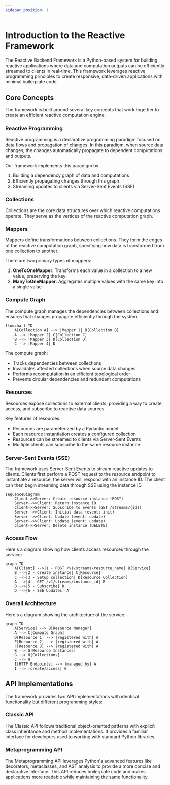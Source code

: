 ```yaml
---
sidebar_position: 1
---
```


# Introduction to the Reactive Framework

The Reactive Backend Framework is a Python-based system for building reactive applications where data and computation outputs can be efficiently streamed to clients in real-time. This framework leverages reactive programming principles to create responsive, data-driven applications with minimal boilerplate code.

## Core Concepts

The framework is built around several key concepts that work together to create an efficient reactive computation engine:

### Reactive Programming

Reactive programming is a declarative programming paradigm focused on data flows and propagation of changes. In this paradigm, when source data changes, the changes automatically propagate to dependent computations and outputs.

Our framework implements this paradigm by:
1. Building a dependency graph of data and computations
2. Efficiently propagating changes through this graph
3. Streaming updates to clients via Server-Sent Events (SSE)

### Collections

Collections are the core data structures over which reactive computations operate. They serve as the vertices of the reactive computation graph.

### Mappers

Mappers define transformations between collections. They form the edges of the reactive computation graph, specifying how data is transformed from one collection to another.

There are two primary types of mappers:
1. **OneToOneMapper**: Transforms each value in a collection to a new value, preserving the key
2. **ManyToOneMapper**: Aggregates multiple values with the same key into a single value

### Compute Graph

The compute graph manages the dependencies between collections and ensures that changes propagate efficiently through the system.

```mermaid
flowchart TD
    A[Collection A] --> |Mapper 1| B[Collection B]
    A --> |Mapper 2| C[Collection C]
    B --> |Mapper 3| D[Collection D]
    C --> |Mapper 4| D
```

The compute graph:
- Tracks dependencies between collections
- Invalidates affected collections when source data changes
- Performs recomputation in an efficient topological order
- Prevents circular dependencies and redundant computations

### Resources

Resources expose collections to external clients, providing a way to create, access, and subscribe to reactive data sources.

Key features of resources:
- Resources are parameterized by a Pydantic model
- Each resource instantiation creates a configured collection
- Resources can be streamed to clients via Server-Sent Events
- Multiple clients can subscribe to the same resource instance

### Server-Sent Events (SSE)

The framework uses Server-Sent Events to stream reactive updates to clients. 
Clients first perform a POST request to the resource endpoint to instantiate a resource, the server will respond with an instance ID.
The client can then begin streaming data through SSE using the instance ID.

```mermaid
sequenceDiagram
    Client->>Server: Create resource instance (POST)
    Server-->>Client: Return instance ID
    Client->>Server: Subscribe to events (GET /streams/{id})
    Server-->>Client: Initial data (event: init)
    Server-->>Client: Update (event: update)
    Server-->>Client: Update (event: update)
    Client->>Server: Delete instance (DELETE)
```

### Access Flow

Here's a diagram showing how clients access resources through the service:

```mermaid
graph TD
    A[Client] -->|1 - POST /v1/streams/resource_name| B[Service]
    B -->|2 - Create instance| C[Resource]
    C -->|3 - Setup collection| D[Resource Collection]
    A -->|4 - GET /v1/streams/instance_id| B
    B -->|5 - Subscribe| D
    D -->|6 - SSE Updates| A
```

### Overall Architecture

Here's a diagram showing the architecture of the service:

```mermaid
graph TD
    A[Service] --> B[Resource Manager]
    A --> C[Compute Graph]
    D[Resource 1] --> |registered with| A
    E[Resource 2] --> |registered with| A
    F[Resource 3] --> |registered with| A
    B --> G[Resource Instances]
    G --> H[Collections]
    C --> H
    I[HTTP Endpoints] --> |managed by| A
    I --> |create/access| G
```

## API Implementations

The framework provides two API implementations with identical functionality but different programming styles:

### Classic API

The Classic API follows traditional object-oriented patterns with explicit class inheritance and method implementations. It provides a familiar interface for developers used to working with standard Python libraries.

### Metaprogramming API

The Metaprogramming API leverages Python's advanced features like decorators, metaclasses, and AST analysis to provide a more concise and declarative interface. This API reduces boilerplate code and makes applications more readable while maintaining the same functionality.

